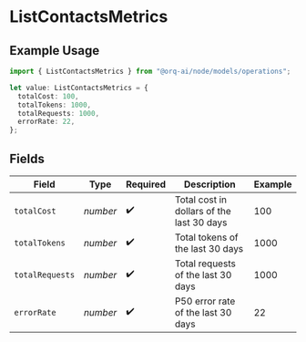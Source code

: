 # ListContactsMetrics

## Example Usage

```typescript
import { ListContactsMetrics } from "@orq-ai/node/models/operations";

let value: ListContactsMetrics = {
  totalCost: 100,
  totalTokens: 1000,
  totalRequests: 1000,
  errorRate: 22,
};
```

## Fields

| Field                                     | Type                                      | Required                                  | Description                               | Example                                   |
| ----------------------------------------- | ----------------------------------------- | ----------------------------------------- | ----------------------------------------- | ----------------------------------------- |
| `totalCost`                               | *number*                                  | :heavy_check_mark:                        | Total cost in dollars of the last 30 days | 100                                       |
| `totalTokens`                             | *number*                                  | :heavy_check_mark:                        | Total tokens of the last 30 days          | 1000                                      |
| `totalRequests`                           | *number*                                  | :heavy_check_mark:                        | Total requests of the last 30 days        | 1000                                      |
| `errorRate`                               | *number*                                  | :heavy_check_mark:                        | P50 error rate of the last 30 days        | 22                                        |